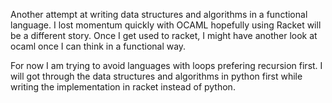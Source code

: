 Another attempt at writing data structures and algorithms in a functional language. I lost momentum quickly with 
OCAML hopefully using Racket will be a different story. Once I get used to racket, I might have another look
at ocaml once I can think in a functional way.

For now I am trying to avoid languages with loops prefering recursion first. I will got through the data structures
and algorithms in python first while writing the implementation in racket instead of python.